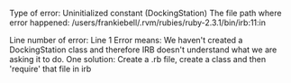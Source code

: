 Type of error: Uninitialized constant (DockingStation)
The file path where error happened: /users/frankiebell/.rvm/rubies/ruby-2.3.1/bin/irb:11:in <main>
Line number of error: Line 1
Error means: We haven't created a DockingStation class and therefore IRB doesn't understand what we are asking it to do. 
One solution: Create a .rb file, create a class and then 'require' that file in irb
